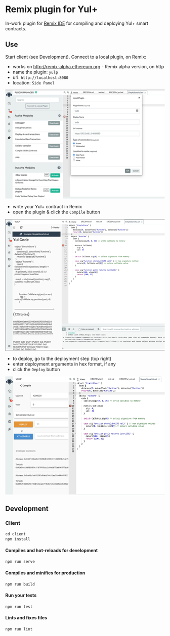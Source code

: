 # Remix plugin for Yul+

In-work plugin for [Remix IDE](http://remix-alpha.ethereum.org) for compiling and deploying Yul+ smart contracts.

## Use

Start client (see Development). Connect to a local plugin, on Remix:

- works on http://remix-alpha.ethereum.org - Remix alpha version, on http
- name the plugin: `yulp`
- url: `http://localhost:8080`
- location: `Side Panel`

![local_plugin.png](./docs/images/local_plugin.png)

- write your Yul+ contract in Remix
- open the plugin & click the `Compile` button

![plugin_compile.png](./docs/images/plugin_compile.png)

- to deploy, go to the deployment step (top right)
- enter deployment arguments in hex format, if any
- click the `Deploy` button

![plugin_deploy.png](./docs/images/plugin_deploy.png)

## Development

### Client
```
cd client
npm install
```

#### Compiles and hot-reloads for development
```
npm run serve
```

#### Compiles and minifies for production
```
npm run build
```

#### Run your tests
```
npm run test
```

#### Lints and fixes files
```
npm run lint
```
